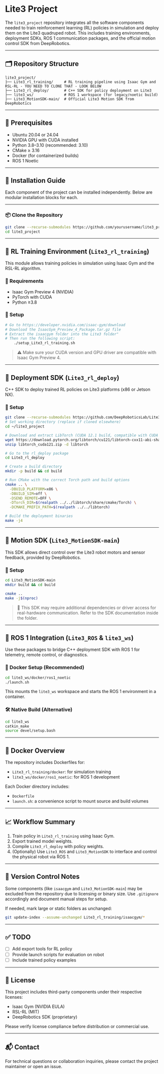 # Lite3 Project

The `lite3_project` repository integrates all the software components needed to train reinforcement learning (RL) policies in simulation and deploy them on the Lite3 quadruped robot. This includes training environments, deployment SDKs, ROS 1 communication packages, and the official motion control SDK from DeepRobotics.

---

## 🗂 Repository Structure

```
lite3_project/
├── Lite3_rl_training/     # RL training pipeline using Isaac Gym and RSL-RL - YOU NEED TO CLONE THAT - LOOK BELOW
├── Lite3_rl_deploy/       # C++ SDK for policy deployment on Lite3
├── lite3_ws/              # ROS 1 workspace (for legacy/noetic build)
├── Lite3_MotionSDK-main/  # Official Lite3 Motion SDK from DeepRobotics
```

---

## 🧰 Prerequisites

- Ubuntu 20.04 or 24.04
- NVIDIA GPU with CUDA installed
- Python 3.8–3.10 (recommended: 3.10)
- CMake ≥ 3.16
- Docker (for containerized builds)
- ROS 1 Noetic

---

## 🚀 Installation Guide

Each component of the project can be installed independently. Below are modular installation blocks for each.

---

### 📦 Clone the Repository

```bash
git clone --recurse-submodules https://github.com/yourusername/lite3_project.git
cd lite3_project
```

---

## 🧪 RL Training Environment (`Lite3_rl_training`)

This module allows training policies in simulation using Isaac Gym and the RSL-RL algorithm.

### 🔧 Requirements

- Isaac Gym Preview 4 (NVIDIA)
- PyTorch with CUDA
- Python ≥3.8

### 🔧 Setup

```bash
# Go to https://developer.nvidia.com/isaac-gym/download 
# Download the IsaacGym_Preview_4_Package.tar.gz file 
# Extract the isaacgym folder into the Lite3 folder" 
# Then run the following script:
    ./setup_Lite3_rl_training.sh
```

> ⚠️ Make sure your CUDA version and GPU driver are compatible with Isaac Gym Preview 4.

---

## 🤖 Deployment SDK (`Lite3_rl_deploy`)

C++ SDK to deploy trained RL policies on Lite3 platforms (x86 or Jetson NX).

### 🔧 Setup

```bash
git clone --recurse-submodules https://github.com/DeepRoboticsLab/Lite3_rl_deploy.git
# Set working directory (replace if cloned elsewhere)
cd ~/lite3_project

# Download and extract LibTorch (CUDA 12.1 build, compatible with CUDA 12.0)
wget https://download.pytorch.org/libtorch/cu121/libtorch-cxx11-abi-shared-with-deps-2.3.0%2Bcu121.zip -O libtorch_cuda121.zip
unzip libtorch_cuda121.zip -d libtorch

# Go to the rl_deploy package
cd Lite3_rl_deploy

# Create a build directory
mkdir -p build && cd build

# Run CMake with the correct Torch path and build options
cmake .. \
  -DBUILD_PLATFORM=x86 \
  -DBUILD_SIM=off \
  -DSEND_REMOTE=OFF \
  -DTorch_DIR=$(realpath ../../libtorch/share/cmake/Torch) \
  -DCMAKE_PREFIX_PATH=$(realpath ../../libtorch)

# Build the deployment binaries
make -j4
```

---

## 🧭 Motion SDK (`Lite3_MotionSDK-main`)

This SDK allows direct control over the Lite3 robot motors and sensor feedback, provided by DeepRobotics.

### 🔧 Setup

```bash
cd Lite3_MotionSDK-main
mkdir build && cd build

cmake ..
make -j$(nproc)
```

> 📌 This SDK may require additional dependencies or driver access for real-hardware communication. Refer to the SDK documentation inside the folder.

---

## 🤝 ROS 1 Integration (`Lite3_ROS` & `lite3_ws`)

Use these packages to bridge C++ deployment SDK with ROS 1 for telemetry, remote control, or diagnostics.

### 🐳 Docker Setup (Recommended)

```bash
cd lite3_ws/docker/ros1_noetic
./launch.sh
```

This mounts the `lite3_ws` workspace and starts the ROS 1 environment in a container.

### 🛠 Native Build (Alternative)

```bash
cd lite3_ws
catkin_make
source devel/setup.bash
```

---

## 🐳 Docker Overview

The repository includes Dockerfiles for:

- `Lite3_rl_training/docker`: for simulation training
- `lite3_ws/docker/ros1_noetic`: for ROS 1 development

Each Docker directory includes:

- `Dockerfile`
- `launch.sh`: a convenience script to mount source and build volumes

---

## 📈 Workflow Summary

1. Train policy in `Lite3_rl_training` using Isaac Gym.
2. Export trained model weights.
3. Compile `Lite3_rl_deploy` with policy weights.
4. (Optionally) Use `Lite3_ROS` and `Lite3_MotionSDK` to interface and control the physical robot via ROS 1.

---

## 📝 Version Control Notes

Some components (like `isaacgym` and `Lite3_MotionSDK-main`) may be excluded from the repository due to licensing or binary size. Use `.gitignore` accordingly and document manual steps for setup.

If needed, mark large or static folders as unchanged:

```bash
git update-index --assume-unchanged Lite3_rl_training/isaacgym/*
```

---

## ✅ TODO

- [ ] Add export tools for RL policy
- [ ] Provide launch scripts for evaluation on robot
- [ ] Include trained policy examples

---

## 🪪 License

This project includes third-party components under their respective licenses:

- Isaac Gym (NVIDIA EULA)
- RSL-RL (MIT)
- DeepRobotics SDK (proprietary)

Please verify license compliance before distribution or commercial use.

---

## 📬 Contact

For technical questions or collaboration inquiries, please contact the project maintainer or open an issue.
